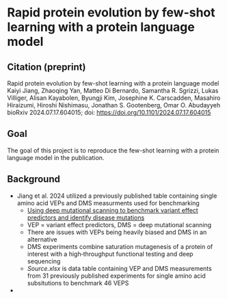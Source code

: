 # Rapid protein evolution by few-shot learning with a protein language model
## Citation (preprint)
Rapid protein evolution by few-shot learning with a protein language model
Kaiyi Jiang, Zhaoqing Yan, Matteo Di Bernardo, Samantha R. Sgrizzi, Lukas Villiger, Alisan Kayabolen, Byungji Kim, Josephine K. Carscadden, Masahiro Hiraizumi, Hiroshi Nishimasu, Jonathan S. Gootenberg, Omar O. Abudayyeh
bioRxiv 2024.07.17.604015; doi: https://doi.org/10.1101/2024.07.17.604015
## Goal
The goal of this project is to reproduce the few-shot learning with a protein language model in the publication. 
## Background
- Jiang et al. 2024 utilized a previously published table containing single amino acid VEPs and DMS measurments used for benchmarking
  - [Using deep mutational scanning to benchmark variant effect predictors and identify disease mutations](https://doi.org/10.15252/msb.20199380)
  - VEP = variant effect predictors, DMS = deep mutational scanning
  - There are issues with VEPs being heavily biased and DMS in an alternative
  - DMS experiments combine saturation mutagenesis of a protein of interest with a high‐throughput functional testing and deep sequencing
  - *Source.xlsx* is data table containing VEP and DMS measurements from 31 previously published experiments for single amino acid subsitutions to benchmark 46 VEPS
- 
